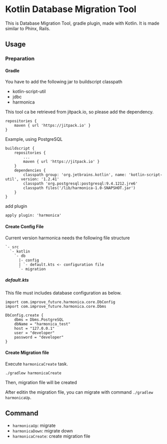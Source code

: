 # Kotlin Database Migration Tool

This is Database Migration Tool, gradle plugin, made with Kotlin.
It is made similar to Phinx, Rails.

## Usage

### Preparation

#### Gradle

You have to add the following jar to buildscript classpath

* kotlin-script-util
* jdbc
* harmonica

This tool ca be retrieved from jitpack.io, so please add the dependency.

```
repositories {
    maven { url 'https://jitpack.io' }
}
```


Example, using PostgreSQL

```
buildscript {
    repositories {
        ...
        maven { url 'https://jitpack.io' }
    }
    dependencies {
        classpath group: 'org.jetbrains.kotlin', name: 'kotlin-script-util', version: '1.2.41'
        classpath 'org.postgresql:postgresql:9.4.1212.jre6'
        classpath files('/lib/harmonica-1.0-SNAPSHOT.jar')
    }
}
```

add plugin

```
apply plugin: 'harmonica'
```

#### Create Config File

Current version harmonica needs the following file structure

```
`- src
  `- kotlin
    `- db
      |- config
      | `- default.kts <- configuration file
      `- migration
```

##### default.kts

This file must includes database configuration as below.

```
import com.improve_future.harmonica.core.DbConfig
import com.improve_future.harmonica.core.Dbms

DbConfig.create {
    dbms = Dbms.PostgreSQL
    dbName = "harmonica_test"
    host = "127.0.0.1"
    user = "developer"
    password = "developer"
}
```

#### Create Migration file

Execute `harmonicaCreate` task.

```
./gradlew harmonicaCreate
```

Then, migration file will be created

After editin the migration file, you can migrate with command `./gradlew harmonicaUp`.

## Command

* `harmonicaUp`: migrate
* `harmonicaDown`: migrate down
* `harmonicaCreate`: create migration file

